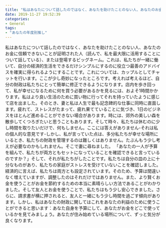 ```yaml
---
title: "私はあなたについて話したのではなく、あなたを助けたことのない人、あなたのお金に信頼できないことが証明された人（読んで、私を最大限に活用することについて話している）、または登場するビッグネーム。"
date: 2019-11-27 19:52:39
categories:
- General
tags:
- "あなたの年度別推し"
---
```


私はあなたについて話したのではなく、あなたを助けたことのない人、あなたのお金に信頼できないことが証明された人（読んで、私を最大限に活用することについて話している）、または登場するビッグネーム。これは、私たちが一緒に働いて、自分の経済的生活をできるだけシンプルにするのに役立つ最善のアドバイスを確実に得られるようにすることです。これについては、カップルとしてチャットを行います。ここが少し奇妙になったところです。考えれば考えるほど、自分の財政は私たちにとって簡単に修正できるようになります。店内を歩き回って、私が幸せになるために何を買う必要があるかを見るには、およそ1時間かかります。私はより良い生活のために買い物に行ってそれを持っていたように感じて店を出ました。そのとき、妻と私は人生で最も記念碑的な仕事に同時に直面します。疲れて、ストレスがたまって、疲れ果てていることに気づき、1日のビジネスをほとんど進めることができない場合があります。時には、郊外の美しい森を散歩してくつろぎたいと思うこともあります。そして時々、私たちは休むのに少し時間を取りたいだけで、何もしません。ここには答えがありません-それは私の個人的な意見です-しかし、私が言っていた点は、多分私たちが幸せな場所にいるとき、私たちの財政を管理するのは難しくはありません。たぶんもう少し考えが必要なのかもしれません。そこで妻に尋ねました。 「あなたの一人が予算を組んで、私たちが両方ともセットになっていることを確認できると言っているのですか？」そして、それが私たちがしたことです。私たちは自分の皿の上に十分なものがあり、私たちの家庭がストレスを受けていないことを確認しました。経済的に言えば、私たちは両方とも設定されています。そのため、予算は間違いなく増えていますが、調整したのはそれだけではありません。また、より賢くお金を使うことがお金を節約するための本当に素晴らしい方法であることがわかりました。そして友人とお金を使うことで、私たちはもう少し安心できました。さらに、請求書が横に押されると、友人と一緒にもう少し時間を過ごす傾向があります。しかし、私はあなたの財政に関してはこれをあなたの利益のために使うことができると思います：あなた自身を予算にして、あなたがお金をどこで使っているかを見てみましょう。あなたが住み始めている場所について、ずっと気分が良くなります。
